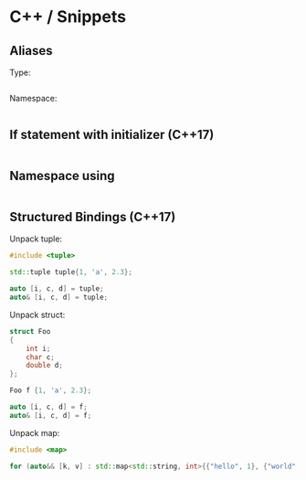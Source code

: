 # C++ / Snippets

## Aliases

Type:
```cpp
```

Namespace:
```cpp
```

## If statement with initializer (C++17)

```cpp
```

## Namespace using

```cpp
```

## Structured Bindings (C++17)

Unpack tuple:
```cpp
#include <tuple>

std::tuple tuple{1, 'a', 2.3};

auto [i, c, d] = tuple;
auto& [i, c, d] = tuple;
```

Unpack struct:
```cpp
struct Foo
{
    int i;
    char c;
    double d;
};

Foo f {1, 'a', 2.3};

auto [i, c, d] = f;
auto& [i, c, d] = f;
```

Unpack map:
```cpp
#include <map>

for (auto&& [k, v] : std::map<std::string, int>{{"hello", 1}, {"world", 2}}) ...
```
